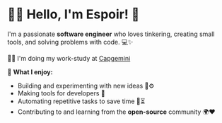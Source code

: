 # 👨‍💻 Hello, I'm Espoir! 👋

I'm a passionate **software engineer** who loves tinkering, creating small tools, and solving problems with code. 💻✨

🧑‍💼 I'm doing my work-study at [Capgemini](https://www.capgemini.com/fr-fr/)

🌟 **What I enjoy:**
- Building and experimenting with new ideas 🔧⚙️
- Making tools for developers 🚀
- Automating repetitive tasks to save time 🤖⏳  
- Contributing to and learning from the **open-source** community 🌍❤️  

